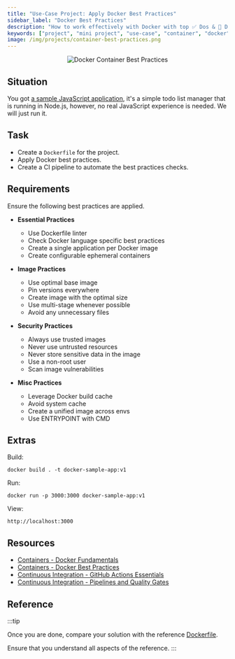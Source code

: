 ```yaml
---
title: "Use-Case Project: Apply Docker Best Practices"
sidebar_label: "Docker Best Practices"
description: "How to work effectively with Docker with top ✅️ Dos & 🚫 Don'ts"
keywords: ["project", "mini project", "use-case", "container", "docker"]
image: /img/projects/container-best-practices.png
---
```


<p align="center">
  <img class="page-cover-image" title="Docker Container Best Practices" alt="Docker Container Best Practices" border="0" src="/img/projects/container-best-practices.png" />
</p>

## Situation

You got [a sample JavaScript application](https://github.com/docker/getting-started-app), it's a simple todo list manager that is running in Node.js, however, no real JavaScript experience is needed. We will just run it.

## Task

- Create a `Dockerfile` for the project.
- Apply Docker best practices.
- Create a CI pipeline to automate the best practices checks.

## Requirements

Ensure the following best practices are applied.

- **Essential Practices**
  - Use Dockerfile linter
  - Check Docker language specific best practices
  - Create a single application per Docker image
  - Create configurable ephemeral containers

- **Image Practices**
  - Use optimal base image
  - Pin versions everywhere
  - Create image with the optimal size
  - Use multi-stage whenever possible
  - Avoid any unnecessary files

- **Security Practices**
  - Always use trusted images
  - Never use untrusted resources
  - Never store sensitive data in the image
  - Use a non-root user
  - Scan image vulnerabilities

- **Misc Practices**
  - Leverage Docker build cache
  - Avoid system cache
  - Create a unified image across envs
  - Use ENTRYPOINT with CMD

## Extras

Build:

```shell
docker build . -t docker-sample-app:v1
```

Run:

```shell
docker run -p 3000:3000 docker-sample-app:v1
```

View:

```
http://localhost:3000
```

## Resources

- [Containers - Docker Fundamentals](../../foundations/module-02/#27-containers---docker-fundamentals)
- [Containers - Docker Best Practices](../../foundations/module-03/#35-containers---docker-best-practices)
- [Continuous Integration - GitHub Actions Essentials](../../foundations/module-03/#37-continuous-integration---github-actions-essentials)
- [Continuous Integration - Pipelines and Quality Gates](../../foundations/module-03/#38-continuous-integration---pipelines-and-quality-gates)

## Reference

:::tip

Once you are done, compare your solution with the reference [Dockerfile](https://github.com/DevOpsHiveHQ/dynamic-devops-roadmap/blob/main/docs/projects/container-best-practices/Dockerfile).

Ensure that you understand all aspects of the reference.
:::
